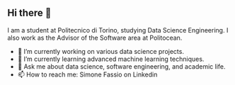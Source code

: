 ## Hi there 👋

I am a student at Politecnico di Torino, studying Data Science Engineering. I also work as the Advisor of the Software area at Politocean.

- 🔭 I’m currently working on various data science projects.
- 🌱 I’m currently learning advanced machine learning techniques.
- 💬 Ask me about data science, software engineering, and academic life.
- 📫 How to reach me: Simone Fassio on Linkedin
